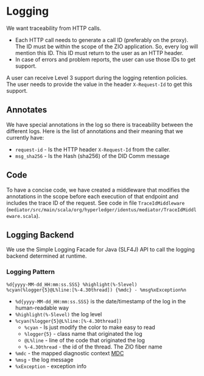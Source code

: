 # Logging

We want traceability from HTTP calls.
- Each HTTP call needs to generate a call ID (preferably on the proxy). The ID must be within the scope of the ZIO application. So, every log will mention this ID. This ID must return to the user as an HTTP header.
- In case of errors and problem reports, the user can use those IDs to get support.

A user can receive Level 3 support during the logging retention policies. The user needs to provide the value in the header `X-Request-Id` to get this support.

## Annotates

We have special annotations in the log so there is traceability between the different logs. 
Here is the list of annotations and their meaning that we currently have:

- `request-id` - Is the HTTP header `X-Request-Id` from the caller.
- `msg_sha256` - Is the Hash (sha256) of the DID Comm message

## Code

To have a concise code, we have created a middleware that modifies the annotations in the scope before each execution of that endpoint and includes the trace ID of the request.
See code in file `TraceIdMiddleware` (`mediator/src/main/scala/org/hyperledger/identus/mediator/TraceIdMiddleware.scala`).

## Logging Backend

We use the Simple Logging Facade for Java (SLF4J) API to call the logging backend determined at runtime.

### Logging Pattern

`%d{yyyy-MM-dd_HH:mm:ss.SSS} %highlight(%-5level) %cyan(%logger{5}@L%line:[%-4.30thread]) {%mdc} - %msg%xException%n`

- `%d{yyyy-MM-dd_HH:mm:ss.SSS}` is the date/timestamp of the log in the human-readable way
- `%highlight(%-5level)` the log level
- `%cyan(%logger{5}@L%line:[%-4.30thread])`
  - `%cyan` - Is just modify the color to make easy to read
  - `%logger{5}` - class name that originated the log
  - `@L%line` - line of the code that originated the log
  - `%-4.30thread` - the id of the thread. The ZIO fiber name
- `%mdc` - the mapped diagnostic context [MDC](https://logback.qos.ch/manual/layouts.html#mdc)
- `%msg` - the log message
- `%xException` - exception info
